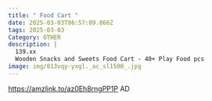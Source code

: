 ```yaml
---
title: " Food Cart "
date: 2025-03-03T06:57:09.866Z
tags: 2025-03-03
Category: OTHER
description: |
  139.xx
  Wooden Snacks and Sweets Food Cart - 40+ Play Food pcs
image: img/813vqy-yxgl._ac_sl1500_.jpg
---
```

https://amzlink.to/az0Eh8rngPP1P
AD